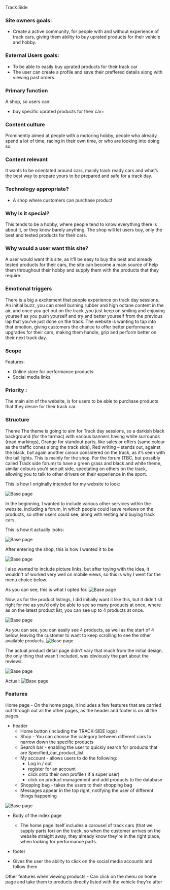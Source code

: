 Track Side

### Site owners goals:
-	Create a active community, for people with and without experience of track cars, giving them ability to buy uprated products for their vehicle and hobby.
### External Users goals:
-	To be able to easily buy uprated products for their track car
-	The user can create a profile and save their preffered details along with viewing past orders.
### Primary function
A shop, so users can:
-	buy specific uprated products for their car+

### Content culture
Prominently aimed at people with a motoring hobby, people who already spend a lot of time, racing in their own time, or who are looking into doing so.

### Content relevant
It wants to be orientated around cars, mainly track ready cars and what’s the best way to prepare yours to be prepared and safe for a track day.

### Technology appropriate?
-	A shop where customers can purchase product

### Why is it special?
This tends to be a hobby, where people tend to know everything there is about it, or they know barely anything. The shop will let users buy, only the best and tested products for their cars. 

### Why would a user want this site?
A user would want this site, as it’ll be easy to buy the best and already tested products for their cars, the site can become a main source of help them throughout their hobby and supply them with the products that they require.

### Emotional triggers
There is a big a excitement that people experience on track day sessions. An initial buzz, you can smell burning rubber and high octane content in the air, and once you get out on the track ,you just keep on smiling and enjoying yourself as you push yourself and try and better yourself from the previous lap that you’ve just done on the track. The website is wanting to tap into that emotion, giving customers the chance to offer better performance upgrades for their cars, making them handle, grip and perform better on their next track day. 

### Scope
Features:
-	Online store for performance products
-	Social media links

### Priority :
The main aim of the website, is for users to be able to purchase products that they desire for their track car.

### Structure
Theme
The theme is going to aim for Track day sessions, so a darkish black background (for the tarmac) with various banners having white surrounds (road markings), Orange for standout parts, like sales or offers (same colour as the traffic cones along the track side), Red writing – stands out, against the black, but again another colour considered on the track, as it’s seen with the tail lights. This is mainly for the shop. For the forum (TBC, but possibly called Track side forum) to have a green grass and black and white theme, similar colours you’d see pit side, spectating on others on the track, allowing you to talk to other drivers on their experience in the sport.

This is how I originally intended for my website to look:

<img src="/media/Index_home_page.png" alt="Base page" style="max-width:100%;">

In the beginning, I wanted to include various other services within the website, including a forum, in which people could leave reviews on the products, so other users could see, along with renting and buying track cars.

This is how it actually looks: 

<img src="/media/index_page.png" alt="Base page" style="max-width:100%;">


After entering the shop, this is how I wanted it to be:

<img src="/media/Shop_Front.png" alt="Base page" style="max-width:100%;">

I also wanted to include picture links, but after toying with the idea, it wouldn't of worked very well on mobile views, so this is why I went for the menu choice below.

As you can see, this is what I opted for.
<img src="/media/shortened_menu.png" alt="Base page" style="max-width:100%;">


Now, as for the product listings, I did initially want it like this, but it didn't sit right for me as you'd only be able to see so many products at once, where as on the latest product list, you can see up to 4 products at once.

<img src="/media/Specified_car_product_list.png" alt="Base page" style="max-width:100%;">

As you can see, you can easily see 4 products, as well as the start of 4 below, leaving the customer to want to keep scrolling to see the other available products.
<img src="/media/product_lists.png" alt="Base page" style="max-width:100%;">

The actual product detail page didn't vary that much from the initial design, the only thing that wasn't included, was obviously the part about the reviews.

<img src="/media/Specified_car_product_detail.png" alt="Base page" style="max-width:100%;">

Actual:
<img src="/media/product_detail.png" alt="Base page" style="max-width:100%;">


### Features 
Home page - 
On the home page, it includes a few features that are carried out through out all the other pages, as the header and footer is on all the pages.

- header
    - Home button (including the TRACK-SIDE logo)
    - Shop - You can choose the category between different cars to narrow down the specific products
    - Search bar - enabling the user to quickly search for products that are Specified_car_product_list
    - My account - allows users to do the following:
        - Log in / out
        - register for an account
        - click onto their own profile
        ( if a super user)
        - click on product management and add products to the database
    - Shopping bag - takes the users to their shopping bag
    - Messages appear in the top right, notifying the user of different things happening
<img src="/media/success_message.png" alt="Base page" style="max-width:100%;">

- Body of the index page
    - The home page itself includes a carousel of track cars (that we supply parts for) on the track, so when the customer arrives on the website straight away, they already know they're in the right place, when looking for performance parts.

- footer
 - Gives the user the ability to click on the social media accounts and follow them


Other features when viewing products
    - Can click on the menu on home page and take them to products directly listed with the vehicle they're after
    


